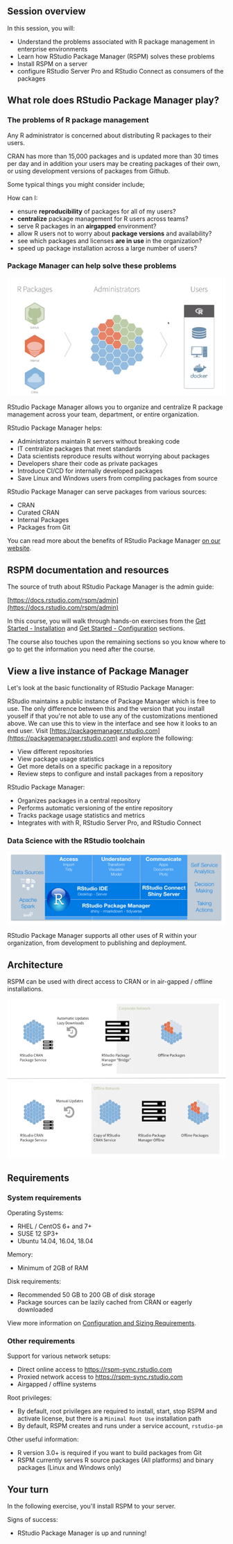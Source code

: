 
## Session overview

In this session, you will:

* Understand the problems associated with R package management in enterprise environments
* Learn how RStudio Package Manager (RSPM) solves these problems
* Install RSPM on a server
* configure RStudio Server Pro and RStudio Connect as consumers of
the packages



## What role does RStudio Package Manager play?

### The problems of R package management

Any R administrator is concerned about distributing R packages to their users.

CRAN has more than 15,000 packages and is updated more than 30 times per day and in addition your users may be creating packages of their own, or using development versions of packages from Github.

Some typical things you might consider include; 

How can I:

* ensure **reproducibility** of packages for all of my users?
* **centralize** package management for R users across teams?
* serve R packages in an **airgapped** environment?
* allow R users not to worry about **package versions** and availability?
* see which packages and licenses **are in use** in the organization?
* speed up package installation across a large number of users?



### Package Manager can help solve these problems

![image](assets/rspm-packages.png)

RStudio Package Manager allows you to organize and centralize R package management across
your team, department, or entire organization.

RStudio Package Manager helps:

* Administrators maintain R servers without breaking code
* IT centralize packages that meet standards
* Data scientists reproduce results without worrying about packages
* Developers share their code as private packages
* Introduce CI/CD for internally developed packages
* Save Linux and Windows users from compiling packages from source

RStudio Package Manager can serve packages from various sources:

* CRAN
* Curated CRAN
* Internal Packages
* Packages from Git

You can read more about the benefits of RStudio Package Manager [on our website](https://rstudio.com/products/package-manager/).





## RSPM documentation and resources


The source of truth about RStudio Package Manager is the admin guide:

[https://docs.rstudio.com/rspm/admin](https://docs.rstudio.com/rspm/admin)

In this course, you will walk through hands-on exercises from the
[Get Started - Installation](https://docs.rstudio.com/rspm/admin/getting-started.html) and
[Get Started - Configuration](https://docs.rstudio.com/rspm/admin/quickstarts.html) sections.

The course also touches upon the remaining sections so you know where to go to get the
information you need after the course.



## View a live instance of Package Manager

Let's look at the basic functionality of RStudio Package Manager:

RStudio maintains a public instance of Package Manager which is free to use. The only difference between this and the version that you install youself if that you're not able to use any of the customizations mentioned above. We can use this to view in the interface and see how it looks to an end user. Visit [https://packagemanager.rstudio.com](https://packagemanager.rstudio.com) and explore the following:

* View different repositories
* View package usage statistics
* Get more details on a specific package in a repository
* Review steps to configure and install packages from a repository

RStudio Package Manager:

* Organizes packages in a central repository
* Performs automatic versioning of the entire repository
* Tracks package usage statistics and metrics
* Integrates with with R, RStudio Server Pro, and RStudio Connect



### Data Science with the RStudio toolchain

![image](assets/rstudio-toolchain.png)

RStudio Package Manager supports all other uses of R within your organization, from development to publishing and
deployment.



## Architecture


RSPM can be used with direct access to CRAN or in air-gapped / offline
installations.

![image](assets/rspm-architecture.png)




## Requirements



### System requirements

Operating Systems:

* RHEL / CentOS 6+ and 7+
* SUSE 12 SP3+
* Ubuntu 14.04, 16.04, 18.04

Memory: 

* Minimum of 2GB of RAM

Disk requirements:

* Recommended 50 GB to 200 GB of disk storage
* Package sources can be lazily cached from CRAN or eagerly downloaded

View more information on [Configuration and Sizing
Requirements](https://support.rstudio.com/hc/en-us/articles/115002344588-Configuration-and-sizing-recommendations).



### Other requirements

Support for various network setups:

* Direct online access to https://rspm-sync.rstudio.com
* Proxied network access to https://rspm-sync.rstudio.com
* Airgapped / offline systems

Root privileges:

* By default, root privileges are required to install, start, stop RSPM and activate license, but there is a `Minimal Root Use` installation path
* By default, RSPM creates and runs under a service account, `rstudio-pm`

Other useful information:

* R version 3.0+ is required if you want to build packages from Git
* RSPM currently serves R source packages (All platforms) and binary packages (Linux and Windows only)




## Your turn


In the following exercise, you'll install RSPM to your server.

Signs of success:

* RStudio Package Manager is up and running!


